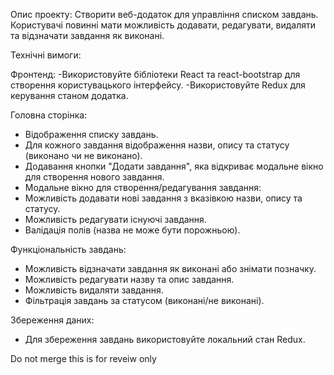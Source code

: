Опис проекту: Створити веб-додаток для управління списком завдань. Користувачі
повинні мати можливість додавати, редагувати, видаляти та відзначати завдання як
виконані.

Технічні вимоги:

Фронтенд: -Використовуйте бібліотеки React та react-bootstrap для створення
користувацького інтерфейсу. -Використовуйте Redux для керування станом додатка.

Головна сторінка:

- Відображення списку завдань.
- Для кожного завдання відображення назви, опису та статусу (виконано чи не
  виконано).
- Додавання кнопки "Додати завдання", яка відкриває модальне вікно для створення
  нового завдання.
- Модальне вікно для створення/редагування завдання:
- Можливість додавати нові завдання з вказівкою назви, опису та статусу.
- Можливість редагувати існуючі завдання.
- Валідація полів (назва не може бути порожньою).

Функціональність завдань:

- Можливість відзначати завдання як виконані або знімати позначку.
- Можливість редагувати назву та опис завдання.
- Можливість видаляти завдання.
- Фільтрація завдань за статусом (виконані/не виконані).

Збереження даних:

- Для збереження завдань використовуйте локальний стан Redux.

Do not merge this is for reveiw only
